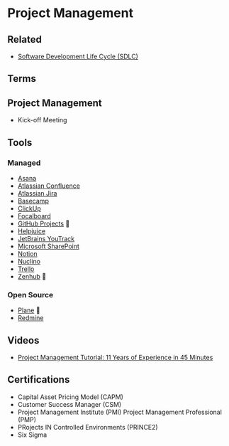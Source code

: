# Project Management

## Related

- [Software Development Life Cycle (SDLC)](/software/sdlc.md)

## Terms

## Project Management

- Kick-off Meeting

## Tools

### Managed

- [Asana](https://asana.com)
- [Atlassian Confluence](/atlassian/confluence.md)
- [Atlassian Jira](https://atlassian.com/software/jira)
- [Basecamp](https://basecamp.com)
- [ClickUp](https://clickup.com)
- [Focalboard](/focalboard.md)
- [GitHub Projects](https://docs.github.com/en/issues/organizing-your-work-with-project-boards) 🌟
- [Helpjuice](https://helpjuice.com)
- [JetBrains YouTrack](https://jetbrains.com/youtrack)
- [Microsoft SharePoint](/microsoft/sharepoint.md)
- [Notion](/notion.md)
- [Nuclino](https://nuclino.com)
- [Trello](https://trello.com)
- [Zenhub](https://zenhub.com) 🌟

<!--
https://linear.app
https://slite.com
https://meistertask.com
-->

### Open Source

- [Plane](/plane.md) 🌟
- [Redmine](/redmine.md)

<!--
https://github.com/hcengineering/platform
https://taiga.io
-->

## Videos

- [Project Management Tutorial: 11 Years of Experience in 45 Minutes](https://youtu.be/4C5LYI1DLR4)

<!-- ##

- Risk Management Framework (RMF) -->

## Certifications

- Capital Asset Pricing Model (CAPM)
- Customer Success Manager (CSM)
- Project Management Institute (PMI) Project Management Professional (PMP)
- PRojects IN Controlled Environments (PRINCE2)
- Six Sigma
